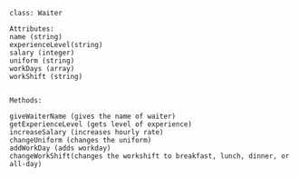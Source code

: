     class: Waiter
     
    Attributes:
    name (string)
    experienceLevel(string)
    salary (integer)
    uniform (string)
    workDays (array)
    workShift (string)


    Methods:
    
    giveWaiterName (gives the name of waiter)
    getExperienceLevel (gets level of experience)
    increaseSalary (increases hourly rate)
    changeUniform (changes the uniform)
    addWorkDay (adds workday)
    changeWorkShift(changes the workshift to breakfast, lunch, dinner, or all-day)
